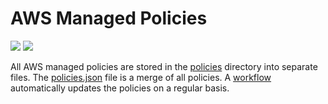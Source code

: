 # AWS Managed Policies

![](https://shields.io/date/1725259312.svg?label=last%20run)
![](https://shields.io/date/1725259312.svg?label=last%20updated)

All AWS managed policies are stored in the [policies](policies) directory into
separate files. The [policies.json](policies/policies.json) file is a merge of
all policies. A [workflow](.github/workflows/list-policies.yaml) automatically
updates the policies on a regular basis.
